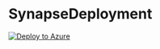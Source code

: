 # SynapseDeployment
[![Deploy to Azure](https://aka.ms/deploytoazurebutton)](https://portal.azure.com/#create/Microsoft.Template/uri/https%3A%2F%2Fraw.githubusercontent.com%2FBinuadf%2FSynapseDeployment%2Fmain%2Ftemplate.json)
